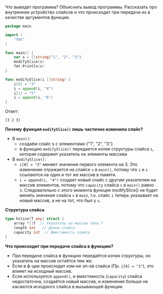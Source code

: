 Что выведет программа? Объяснить вывод программы. Рассказать про внутреннее устройство слайсов и что происходит при передачи их в качестве аргументов функции.

```go
package main

import (
	"fmt"
)

func main() {
	var s = []string{"1", "2", "3"}
	modifySlice(s)
	fmt.Println(s)
}

func modifySlice(i []string) {
	i[0] = "3"
	i = append(i, "4")
	i[1] = "5"
	i = append(i, "6")
}
```

Ответ:
```
[3 2 3]
```

**Почему функция `modifySlice()` лишь частично изменила слайс?**
- В `main()`:
	- создаём слайс s с элементами {"1", "2", "3"}
	- в функцию `modifySlice()` передается копия структуры слайса `s`, которая содержит указатель на элементы массива
- В `modifySlice()`:
	- `i[0] = "3"` меняет значение первого элемента на 3. Это изменение отражается на слайсе `s` в `main()`, потому что `i` и `s` ссылаются на один и тот же массив в памяти.
	- `i = append(i, "4")`  создает новый слайс с другим указателем на массив элементов, потому что `capacity` слайса `s` в `main()` равно `3`. Следовательно с этого момента функция modifySlice() не будет менять значения слайса `s` в `main`, т.к. слайс `i` теперь указывает на новый массив, а не на тот, что был у `s`.

**Структура слайса**
```go
type hslice[T any] struct {
    array *[]T  // Указатель на массив типа T
    length int   // Длина слайса
    capacity int  // Вместимость слайса
}
```

**Что происходит при передаче слайса в функцию?**
- При передаче слайса в функцию передаётся копия структуры, но указатель на массив остаётся тем же.
- Если в ф-ции происходит изм-ие эл-ов слайса (Пр. `i[0] = "3"`), это влияет на исходный массив.
- Если используется `append()`, и вместимость (`capacity`) слайса недостаточна, создаётся новый массив, и изменения больше не касаются исходного слайса в вызывающей функции.
